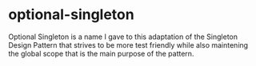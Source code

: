 # optional-singleton
Optional Singleton is a name I gave to this adaptation of the Singleton Design Pattern that strives to be more test friendly while also maintening the global scope that is the main purpose of the pattern.
